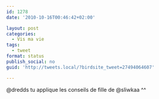 ```yaml
---
id: 1278
date: '2010-10-16T00:46:42+02:00'

layout: post
categories:
  - Vis ma vie
tags:
  - tweet
format: status
publish_social: no
guid: 'http://tweets.local/?birdsite_tweet=27494064607'

---
```


@dredds tu applique les conseils de fille de @sliwkaa ^^